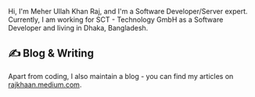 <!-- Reference -->
<!-- I found this article at https://towardsdatascience.com/build-a-stunning-readme-for-your-github-profile-9b80434fe5d7 -->

<!-- [![Header](header-modified.gif "Header")](http://raajkhan.com/) -->

Hi, I'm Meher Ullah Khan Raj, and I'm a Software Developer/Server expert. Currently, I am working for SCT - Technology GmbH as a Software Developer and living in Dhaka, Bangladesh.
 
<!--## 🔗 Also you can find me on:-
[![portfolio](https://img.shields.io/badge/my_portfolio-000?style=for-the-badge&logo=ko-fi&logoColor=white)](http://raajkhan.com/)
[![linkedin](https://img.shields.io/badge/linkedin-0A66C2?style=for-the-badge&logo=linkedin&logoColor=white)](https://www.linkedin.com/in/raajkhan/)
[![twitter](https://img.shields.io/badge/twitter-1DA1F2?style=for-the-badge&logo=twitter&logoColor=white)](https://twitter.com/_raajkhan)-->

  

## &#x270d; Blog & Writing

Apart from coding, I also maintain a blog - you can find my articles on [rajkhaan.medium.com](https://rajkhaan.medium.com/).

<!--## 🔧 Technologies & Tools
![](https://img.shields.io/badge/OS-Linux-informational?style=flat&logo=linux&logoColor=white&color=2bbc8a)
![](https://img.shields.io/badge/OS-Windows-informational?style=flat&logo=Windows&logoColor=white&color=2bbc8a)
![](https://img.shields.io/badge/Editor-PhpStorm-informational?style=flat&logo=Jetbrains&logoColor=white&color=2bbc8a)
![](https://img.shields.io/badge/Code-PHP-informational?style=flat&logo=php&logoColor=white&color=2bbc8a)
![](https://img.shields.io/badge/Code-JavaScript-informational?style=flat&logo=javascript&logoColor=white&color=2bbc8a)
![](https://img.shields.io/badge/Code-HTML5-informational?style=flat&logo=html5&logoColor=white&color=2bbc8a)
![](https://img.shields.io/badge/Code-CSS3-informational?style=flat&logo=css3&logoColor=white&color=2bbc8a)
![](https://img.shields.io/badge/Framework-Laravel-informational?style=flat&logo=laravel&logoColor=white&color=2bbc8a)
![](https://img.shields.io/badge/Framework-CodeIgniter-informational?style=flat&logo=codeigniter&logoColor=white&color=2bbc8a)
![](https://img.shields.io/badge/Shell-Bash-informational?style=flat&logo=gnu-bash&logoColor=white&color=2bbc8a)
![](https://img.shields.io/badge/Cloud-Digital_Ocean-informational?style=flat&logo=digitalocean&logoColor=white&color=2bbc8a)-->

<!-- ## &#x1f4c8; GitHub Stats

<a href="https://rajkhaan.medium.com/">
  <img align="center" src="https://github-readme-stats.vercel.app/api/top-langs/?username=raj-khan&hide=TypeScript,html,SCSS,Hack,Less, Css&title_color=ffffff&text_color=c9cacc&icon_color=2bbc8a&bg_color=1d1f21" />
</a>


<a href="https://raj-khan.github.io/">
  <img align="center" src="https://github-readme-stats.vercel.app/api?username=raj-khan&show_icons=true&line_height=27&count_private=true&title_color=ffffff&text_color=c9cacc&icon_color=2bbc8a&bg_color=1d1f21" alt="Raj's GitHub Stats" />
</a>
-->

   

<!-- icons with padding -->

[1.1]: http://i.imgur.com/tXSoThF.png (twitter icon with padding)
[2.1]: http://i.imgur.com/0o48UoR.png (github icon with padding)

<!-- icons without padding -->

[1.2]: http://i.imgur.com/wWzX9uB.png (twitter icon without padding)
[2.2]: http://i.imgur.com/9I6NRUm.png (github icon without padding)
[3.2]: linkedin.png (LinkedIn icon without padding)


<!-- links to your social media accounts -->

[1]: https://twitter.com/_raajkhan/
[2]: https://github.com/raj-khan
[3]: https://www.linkedin.com/in/raajkhan/




<!-- Resources -->
<!-- Icons: https://simpleicons.org/ -->
<!-- GitHub Stats: https://github.com/anuraghazra/github-readme-stats -->
<!-- Emojis: https://emojipedia.org/emoji/ -->
<!-- HTML Emojis: https://www.fileformat.info/index.htm -->
<!-- Shields: https://shields.io/ -->
<!-- Awesome GitHub Profile README: https://github.com/abhisheknaiidu/awesome-github-profile-readme -->
